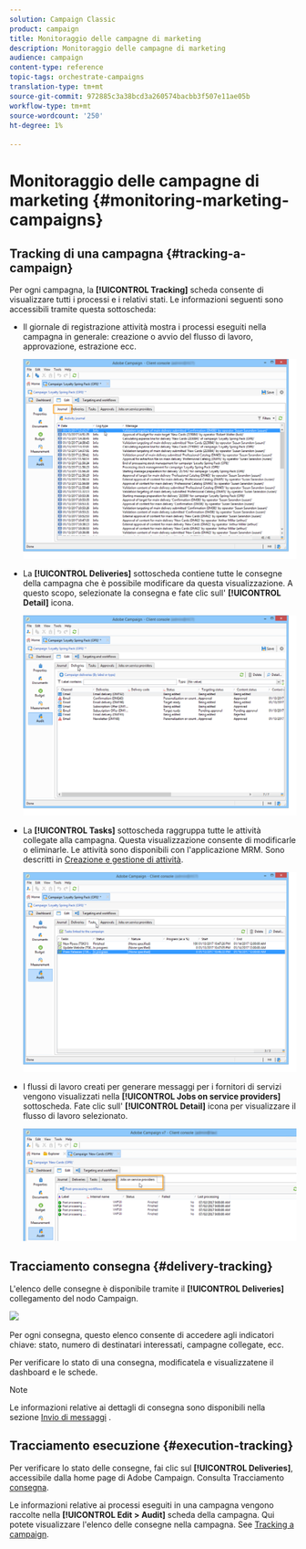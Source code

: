 ```yaml
---
solution: Campaign Classic
product: campaign
title: Monitoraggio delle campagne di marketing
description: Monitoraggio delle campagne di marketing
audience: campaign
content-type: reference
topic-tags: orchestrate-campaigns
translation-type: tm+mt
source-git-commit: 972885c3a38bcd3a260574bacbb3f507e11ae05b
workflow-type: tm+mt
source-wordcount: '250'
ht-degree: 1%

---
```



# Monitoraggio delle campagne di marketing {#monitoring-marketing-campaigns}

## Tracking di una campagna {#tracking-a-campaign}

Per ogni campagna, la **[!UICONTROL Tracking]** scheda consente di visualizzare tutti i processi e i relativi stati. Le informazioni seguenti sono accessibili tramite questa sottoscheda:

* Il giornale di registrazione attività mostra i processi eseguiti nella campagna in generale: creazione o avvio del flusso di lavoro, approvazione, estrazione ecc.

   ![](assets/s_ncs_user_op_edit_exe_tab_a.png)

* La **[!UICONTROL Deliveries]** sottoscheda contiene tutte le consegne della campagna che è possibile modificare da questa visualizzazione. A questo scopo, selezionate la consegna e fate clic sull&#39; **[!UICONTROL Detail]** icona.

   ![](assets/s_ncs_user_op_edit_exe_tab_b.png)

* La **[!UICONTROL Tasks]** sottoscheda raggruppa tutte le attività collegate alla campagna. Questa visualizzazione consente di modificarle o eliminarle. Le attività sono disponibili con l&#39;applicazione MRM. Sono descritti in [Creazione e gestione di attività](../../campaign/using/creating-and-managing-tasks.md).

   ![](assets/s_ncs_user_op_edit_exe_tab_e.png)

* I flussi di lavoro creati per generare messaggi per i fornitori di servizi vengono visualizzati nella **[!UICONTROL Jobs on service providers]** sottoscheda. Fate clic sull&#39; **[!UICONTROL Detail]** icona per visualizzare il flusso di lavoro selezionato.

   ![](assets/s_ncs_user_op_edit_exe_tab_d.png)

## Tracciamento consegna {#delivery-tracking}

L&#39;elenco delle consegne è disponibile tramite il **[!UICONTROL Deliveries]** collegamento del nodo Campaign.

![](assets/s_ncs_user_op_del_state_from_homepage.png)

Per ogni consegna, questo elenco consente di accedere agli indicatori chiave: stato, numero di destinatari interessati, campagne collegate, ecc.

Per verificare lo stato di una consegna, modificatela e visualizzatene il dashboard e le schede.

>[!NOTE]
>
>Le informazioni relative ai dettagli di consegna sono disponibili nella sezione [Invio di messaggi](../../delivery/using/about-message-tracking.md) .

## Tracciamento esecuzione {#execution-tracking}

Per verificare lo stato delle consegne, fai clic sul **[!UICONTROL Deliveries]**, accessibile dalla home page di  Adobe Campaign. Consulta Tracciamento [consegna](#delivery-tracking).

Le informazioni relative ai processi eseguiti in una campagna vengono raccolte nella **[!UICONTROL Edit > Audit]** scheda della campagna. Qui potete visualizzare l&#39;elenco delle consegne nella campagna. See [Tracking a campaign](#tracking-a-campaign).
